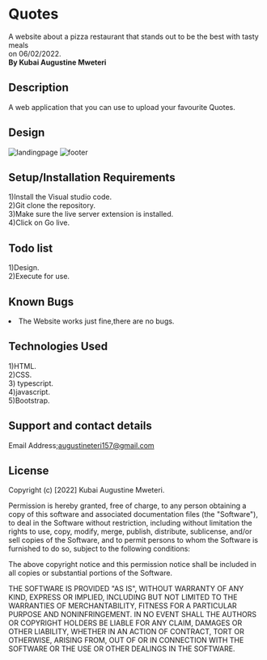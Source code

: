 # Quotes
A website about a pizza restaurant that stands out to be the best with tasty meals<br>on 06/02/2022.
<br><strong>By Kubai Augustine Mweteri</strong>

## Description
A web application that you can use to upload your favourite Quotes.

## Design
<img src="/home/access/angular/Quotes/src/assets/front page.jpeg" alt="landingpage">
<img src="/home/access/angular/Quotes/src/assets/footer.jpeg" alt="footer">

## Setup/Installation Requirements
1)Install the Visual studio code.<br>2)Git clone the repository.<br>3)Make sure the live server extension is installed.<br>4)Click on Go live.

## Todo list
1)Design.<br>2)Execute for use.

## Known Bugs
<li>The Website works just fine,there are no bugs.</li>

## Technologies Used
1)HTML. <br>2)CSS.<br>3) typescript.<br>4)javascript.<br> 5)Bootstrap.

## Support and contact details
Email Address;augustineteri157@gmail.com

## License
Copyright (c) [2022] Kubai Augustine Mweteri.

Permission is hereby granted, free of charge, to any person obtaining a copy of this software and associated documentation files (the "Software"), to deal in the Software without restriction, including without limitation the rights to use, copy, modify, merge, publish, distribute, sublicense, and/or sell copies of the Software, and to permit persons to whom the Software is furnished to do so, subject to the following conditions:

The above copyright notice and this permission notice shall be included in all copies or substantial portions of the Software.

THE SOFTWARE IS PROVIDED "AS IS", WITHOUT WARRANTY OF ANY KIND, EXPRESS OR IMPLIED, INCLUDING BUT NOT LIMITED TO THE WARRANTIES OF MERCHANTABILITY, FITNESS FOR A PARTICULAR PURPOSE AND NONINFRINGEMENT. IN NO EVENT SHALL THE AUTHORS OR COPYRIGHT HOLDERS BE LIABLE FOR ANY CLAIM, DAMAGES OR OTHER LIABILITY, WHETHER IN AN ACTION OF CONTRACT, TORT OR OTHERWISE, ARISING FROM, OUT OF OR IN CONNECTION WITH THE SOFTWARE OR THE USE OR OTHER DEALINGS IN THE SOFTWARE.
  


